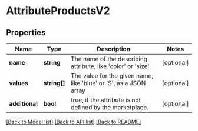 # AttributeProductsV2

## Properties
Name | Type | Description | Notes
------------ | ------------- | ------------- | -------------
**name** | **string** | The name of the describing attribute, like &#x27;color&#x27; or &#x27;size&#x27;. | [optional] 
**values** | **string[]** | The value for the given name, like &#x27;blue&#x27; or &#x27;S&#x27;, as a JSON array | [optional] 
**additional** | **bool** | true, if the attribute is not defined by the marketplace. | [optional] 

[[Back to Model list]](../../README.md#documentation-for-models) [[Back to API list]](../../README.md#documentation-for-api-endpoints) [[Back to README]](../../README.md)

